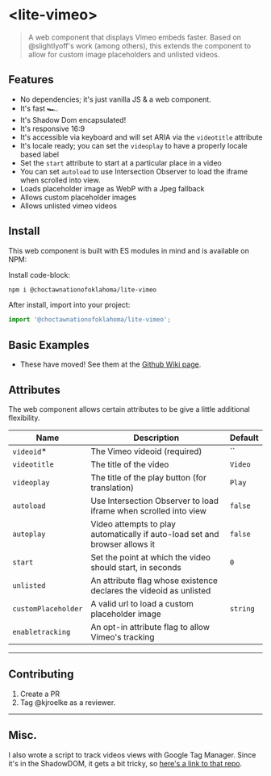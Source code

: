 # \<lite-vimeo\>

> A web component that displays Vimeo embeds faster. Based on @slightlyoff's work (among others), this extends the component to allow for custom image placeholders and unlisted videos.

## Features

-   No dependencies; it's just vanilla JS & a web component.
-   It's fast 🏎️.
-   It's Shadow Dom encapsulated!
-   It's responsive 16:9
-   It's accessible via keyboard and will set ARIA via the `videotitle` attribute
-   It's locale ready; you can set the `videoplay` to have a properly locale based label
-   Set the `start` attribute to start at a particular place in a video
-   You can set `autoload` to use Intersection Observer to load the iframe when scrolled into view.
-   Loads placeholder image as WebP with a Jpeg fallback
-   Allows custom placeholder images
-   Allows unlisted vimeo videos

## Install

This web component is built with ES modules in mind and is
available on NPM:

Install code-block:

```sh
npm i @choctawnationofoklahoma/lite-vimeo
```

After install, import into your project:

```js
import '@choctawnationofoklahoma/lite-vimeo';
```

## Basic Examples

-   These have moved! See them at the [Github Wiki page](https://github.com/choctaw-nation/lite-vimeo/wiki/Basic-Examples).

## Attributes

The web component allows certain attributes to be give a little additional
flexibility.

| Name                | Description                                                                 | Default  |
| ------------------- | --------------------------------------------------------------------------- | -------- |
| `videoid`\*         | The Vimeo videoid (required)                                                | ``       |
| `videotitle`        | The title of the video                                                      | `Video`  |
| `videoplay`         | The title of the play button (for translation)                              | `Play`   |
| `autoload`          | Use Intersection Observer to load iframe when scrolled into view            | `false`  |
| `autoplay`          | Video attempts to play automatically if auto-load set and browser allows it | `false`  |
| `start`             | Set the point at which the video should start, in seconds                   | `0`      |
| `unlisted`          | An attribute flag whose existence declares the videoid as unlisted          |          |
| `customPlaceholder` | A valid url to load a custom placeholder image                              | `string` |
| `enabletracking`    | An opt-in attribute flag to allow Vimeo's tracking                          |

---

## Contributing

1. Create a PR
2. Tag @kjroelke as a reviewer.

---

## Misc.

I also wrote a script to track videos views with Google Tag Manager. Since it's in the ShadowDOM, it gets a bit tricky, so [here's a link to that repo](https://github.com/choctaw-nation/gtm-lite-vimeo).
